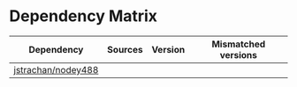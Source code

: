 # Dependency Matrix

Dependency | Sources | Version | Mismatched versions
---------- | ------- | ------- | -------------------
[jstrachan/nodey488](https://github.com/jstrachan/nodey488.git) |  | []() | 
